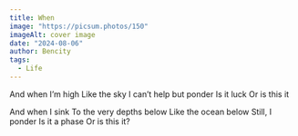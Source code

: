 ```yaml
---
title: When
image: "https://picsum.photos/150"
imageAlt: cover image
date: "2024-08-06"
author: Bencity
tags:
  - Life
---
```


And when I’m high
Like the sky
I can’t help but ponder
Is it luck
Or is this it

And when I sink
To the very depths below
Like the ocean below
Still, I ponder
Is it a phase
Or is this it?
